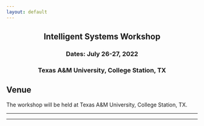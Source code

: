 ```yaml
---
layout: default
---
```


<h2 align="center">Intelligent Systems Workshop</h2>
<h3 align="center">Dates: July 26-27, 2022</h3>
<h3 align="center">Texas A&M University, College Station, TX</h3>

## Venue
The workshop will be held at Texas A&M University, College Station, TX. <!-- located at <a href="https://goo.gl/maps/???">address, College Station, TX, zip</a>.  Most of the workshop will take place in the ??? ???room. -->

<!-- currently working to confirm if... **Parking**: The ??? ??? has its own customer parking. Workshop attendees can park there for free for the duration of the workshop. -->

* * *
* * *

<!-- --end-of-page-- -->
